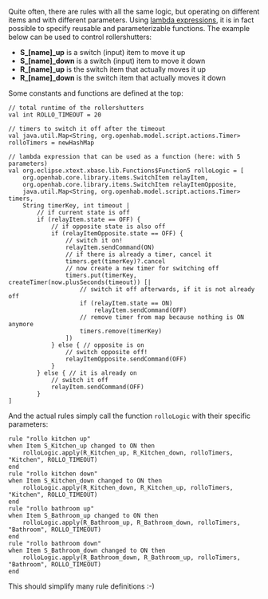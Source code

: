 Quite often, there are rules with all the same logic, but operating on different items and with different parameters. Using [lambda expressions](https://eclipse.org/xtend/documentation.html#lambdas), it is in fact possible to specify reusable and parameterizable functions. The example below can be used to control rollershutters:
* **S_[name]_up** is a switch (input) item to move it up
* **S_[name]_down** is a switch (input) item to move it down
* **R_[name]_up** is the switch item that actually moves it up
* **R_[name]_down** is the switch item that actually moves it down

Some constants and functions are defined at the top:
```xtend
// total runtime of the rollershutters
val int ROLLO_TIMEOUT = 20

// timers to switch it off after the timeout
val java.util.Map<String, org.openhab.model.script.actions.Timer> rolloTimers = newHashMap

// lambda expression that can be used as a function (here: with 5 parameters)
val org.eclipse.xtext.xbase.lib.Functions$Function5 rolloLogic = [
	org.openhab.core.library.items.SwitchItem relayItem,
	org.openhab.core.library.items.SwitchItem relayItemOpposite,
	java.util.Map<String, org.openhab.model.script.actions.Timer> timers,
	String timerKey, int timeout |
		// if current state is off
		if (relayItem.state == OFF) {
			// if opposite state is also off
			if (relayItemOpposite.state == OFF) {
				// switch it on!
				relayItem.sendCommand(ON)
				// if there is already a timer, cancel it
				timers.get(timerKey)?.cancel
				// now create a new timer for switching off
				timers.put(timerKey, createTimer(now.plusSeconds(timeout)) [|
					// switch it off afterwards, if it is not already off
					if (relayItem.state == ON)
						relayItem.sendCommand(OFF)
					// remove timer from map because nothing is ON anymore
					timers.remove(timerKey)
				])
			} else { // opposite is on
				// switch opposite off!
				relayItemOpposite.sendCommand(OFF)
			}
		} else { // it is already on
			// switch it off
			relayItem.sendCommand(OFF)
		}
]
```
And the actual rules simply call the function `rolloLogic` with their specific parameters:
```xtend
rule "rollo kitchen up"
when Item S_Kitchen_up changed to ON then
	rolloLogic.apply(R_Kitchen_up, R_Kitchen_down, rolloTimers, "Kitchen", ROLLO_TIMEOUT)
end
rule "rollo kitchen down"
when Item S_Kitchen_down changed to ON then
	rolloLogic.apply(R_Kitchen_down, R_Kitchen_up, rolloTimers, "Kitchen", ROLLO_TIMEOUT)
end
rule "rollo bathroom up"
when Item S_Bathroom_up changed to ON then
	rolloLogic.apply(R_Bathroom_up, R_Bathroom_down, rolloTimers, "Bathroom", ROLLO_TIMEOUT)
end
rule "rollo bathroom down"
when Item S_Bathroom_down changed to ON then
	rolloLogic.apply(R_Bathroom_down, R_Bathroom_up, rolloTimers, "Bathroom", ROLLO_TIMEOUT)
end
```
This should simplify many rule definitions :-)